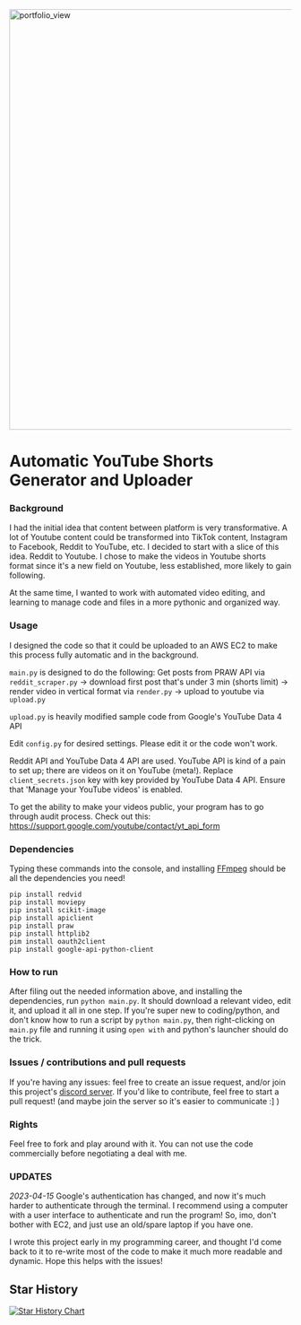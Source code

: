 <img width="750" alt="portfolio_view" src="https://construyenpais.com/wp-content/uploads/YouTube-y-Reddit-las-redes-que-mas-crecieron-en-EE.UU-durante-la-pandemia.png">

# Automatic YouTube Shorts Generator and Uploader

### Background
I had the initial idea that content between platform is very transformative. A lot of Youtube content could be transformed into TikTok content, Instagram to Facebook, Reddit to YouTube, etc. I decided to start with a slice of this idea. Reddit to Youtube. I chose to make the videos in Youtube shorts format since it's a new field on Youtube, less established, more likely to gain following.

At the same time, I wanted to work with automated video editing, and learning to manage code and files in a more pythonic and organized way.

### Usage
I designed the code so that it could be uploaded to an AWS EC2 to make this process fully automatic and in the background.

`main.py` is designed to do the following:
Get posts from PRAW API via `reddit_scraper.py` → download first post that's under 3 min (shorts limit) → render video in vertical format via `render.py` → upload to youtube via `upload.py`

`upload.py` is heavily modified sample code from Google's YouTube Data 4 API

Edit `config.py` for desired settings. Please edit it or the code won't work.

Reddit API and YouTube Data 4 API are used. YouTube API is kind of a pain to set up; there are videos on it on YouTube (meta!). Replace `client_secrets.json` key with key provided by YouTube Data 4 API. Ensure that 'Manage your YouTube videos' is enabled.

To get the ability to make your videos public, your program has to go through audit process.
Check out this: https://support.google.com/youtube/contact/yt_api_form

### Dependencies

Typing these commands into the console, and installing [FFmpeg](https://ffmpeg.org/download.html) should be all the dependencies you need!

```
pip install redvid
pip install moviepy
pip install scikit-image
pip install apiclient
pip install praw
pip install httplib2
pim install oauth2client
pip install google-api-python-client
```

### How to run
After filing out the needed information above, and installing the dependencies, run `python main.py`. It should download a relevant video, edit it, and upload it all in one step.
If you're super new to coding/python, and don't know how to run a script by `python main.py`, then right-clicking on `main.py` file and running it using `open with` and python's launcher should do the trick.

### Issues / contributions and pull requests
If you're having any issues: feel free to create an issue request, and/or join this project's [discord server](https://discord.gg/tyxuTJtUKJ).
If you'd like to contribute, feel free to start a pull request! (and maybe join the server so it's easier to communicate :] )

### Rights
Feel free to fork and play around with it. You can not use the code commercially before negotiating a deal with me.

### UPDATES
*2023-04-15*
Google's authentication has changed, and now it's much harder to authenticate through the terminal. I recommend using a computer with a user interface to authenticate and run the program! So, imo, don't bother with EC2, and just use an old/spare laptop if you have one.

I wrote this project early in my programming career, and thought I'd come back to it to re-write most of the code to make it much more readable and dynamic. Hope this helps with the issues!

## Star History
[![Star History Chart](https://api.star-history.com/svg?repos=zackmawaldi/YouTube-shorts-generator&type=Date)](https://star-history.com/#zackmawaldi/YouTube-shorts-generator&Date)